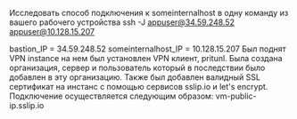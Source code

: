 Исследовать способ подключения к someinternalhost в одну команду из вашего рабочего устройства
ssh -J appuser@34.59.248.52 appuser@10.128.15.207

bastion_IP = 34.59.248.52
someinternalhost_IP = 10.128.15.207
Был поднят VPN instance на нем был установлен VPN клиент, pritunl. Была создана организация, сервер и пользователь который в последствии было добавлен в эту организацию. Также был добавлен валидный SSL сертификат на инстанс с помощью сервисов sslip.io и let's encrypt.
Подключение осуществляется следующим образом: vm-public-ip.sslip.io
